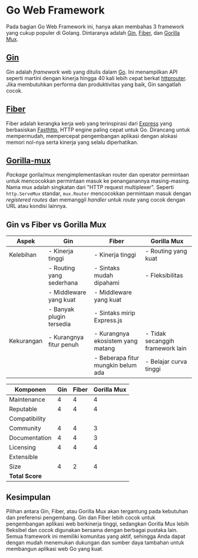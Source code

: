 # Go Web Framework

Pada bagian Go Web Framework ini, hanya akan membahas 3 framework yang cukup populer di Golang. Dintaranya adalah [Gin](https://github.com/gin-gonic/gin), 
[Fiber](https://github.com/gofiber/fiber), dan [Gorilla Mux](https://github.com/gorilla/mux).

## [Gin](https://github.com/gemm123/standard-go/blob/master/go-lanjut/go-web-framework/gin/README.md)

Gin adalah _framework_ web yang ditulis dalam [Go](https://go.dev/). Ini menampilkan API seperti martini dengan kinerja
hingga 40 kali lebih cepat berkat [httprouter](https://github.com/julienschmidt/httprouter). Jika membutuhkan performa dan
produktivitas yang baik, Gin sangatlah cocok.

## [Fiber](https://github.com/gemm123/standard-go/blob/master/go-lanjut/go-web-framework/fiber/README.md)

Fiber adalah kerangka kerja web yang terinspirasi dari [Express](https://github.com/expressjs/express) yang berbasiskan 
[Fasthttp](https://github.com/valyala/fasthttp), HTTP engine paling cepat untuk Go. Dirancang untuk mempermudah, mempercepat 
pengembangan aplikasi dengan alokasi memori nol-nya serta kinerja yang selalu diperhatikan.

## [Gorilla-mux](https://github.com/gemm123/standard-go/blob/master/go-lanjut/go-web-framework/gorilla-mux/README.md)

_Package_ gorila/mux mengimplementasikan router dan operator permintaan untuk mencocokkan permintaan masuk ke penanganannya 
masing-masing. Nama mux adalah singkatan dari "HTTP request multiplexer". Seperti `http.ServeMux` standar, `mux.Router` mencocokkan 
permintaan masuk dengan _registered routes_  dan memanggil _handler_ untuk _route_ yang cocok dengan URL atau kondisi lainnya.

## Gin vs Fiber vs Gorilla Mux

| Aspek      | Gin                      | Fiber                              | Gorilla Mux                      |
|------------|--------------------------|------------------------------------|----------------------------------|
| Kelebihan  | - Kinerja tinggi         | - Kinerja tinggi                   | - Routing yang kuat              |
|            | - Routing yang sederhana | - Sintaks mudah dipahami           | - Fleksibilitas                  |
|            | - Middleware yang kuat   | - Middleware yang kuat             |                                  |
|            | - Banyak plugin tersedia | - Sintaks mirip Express.js         |                                  |
| Kekurangan | - Kurangnya fitur penuh  | - Kurangnya ekosistem yang matang  | - Tidak secanggih framework lain |
|            |                          | - Beberapa fitur mungkin belum ada | - Belajar curva tinggi           |

| Komponen        | Gin | Fiber | Gorilla Mux |
|-----------------|-----|-------|-------------|
| Maintenance     | 4   | 4     | 4           |
| Reputable       | 4   | 4     | 4           |
| Compatibility   |     |       |             |
| Community       | 4   | 4     | 3           |
| Documentation   | 4   | 4     | 3           |
| Licensing       | 4   | 4     | 4           |
| Extensible      |     |       |             |
| Size            | 4   | 2     | 4           |
| **Total Score** |     |       |             |


## Kesimpulan

Pilihan antara Gin, Fiber, atau Gorilla Mux akan tergantung pada kebutuhan dan preferensi pengembang. Gin dan Fiber lebih 
cocok untuk pengembangan aplikasi web berkinerja tinggi, sedangkan Gorilla Mux lebih fleksibel dan cocok digunakan bersama 
dengan berbagai pustaka lain. Semua framework ini memiliki komunitas yang aktif, sehingga Anda dapat dengan mudah menemukan 
dukungan dan sumber daya tambahan untuk membangun aplikasi web Go yang kuat.